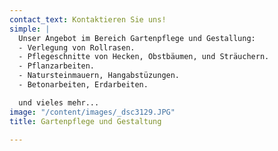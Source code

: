 ```yaml
---
contact_text: Kontaktieren Sie uns!
simple: |
  Unser Angebot im Bereich Gartenpflege und Gestallung:
  - Verlegung von Rollrasen.
  - Pflegeschnitte von Hecken, Obstbäumen, und Sträuchern.
  - Pflanzarbeiten.
  - Natursteinmauern, Hangabstüzungen.
  - Betonarbeiten, Erdarbeiten.

  und vieles mehr...
image: "/content/images/_dsc3129.JPG"
title: Gartenpflege und Gestaltung

---
```

